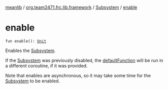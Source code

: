 [meanlib](../../index.md) / [org.team2471.frc.lib.framework](../index.md) / [Subsystem](index.md) / [enable](./enable.md)

# enable

`fun enable(): `[`Unit`](https://kotlinlang.org/api/latest/jvm/stdlib/kotlin/-unit/index.html)

Enables the [Subsystem](index.md).

If the [Subsystem](index.md) was previously disabled, the [defaultFunction](#) will be run in a different coroutine, if it
was provided.

Note that enables are asynchronous, so it may take some time for the [Subsystem](index.md) to be enabled.

